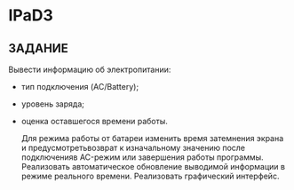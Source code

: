 # IPaD3

## ЗАДАНИЕ

Вывести информацию об электропитании:
- тип подключения (AC/Battery);
- уровень заряда;
- оценка оставшегося времени работы. 

	Для  режима  работы  от  батареи  изменить  время  затемнения  экрана  и предусмотретьвозврат  к  изначальному  значению  после подключенияв  AC-режим или завершения работы программы.
	Реализовать  автоматическое  обновление  выводимой  информации  в режиме реального времени.
	Реализовать графический интерфейс.
